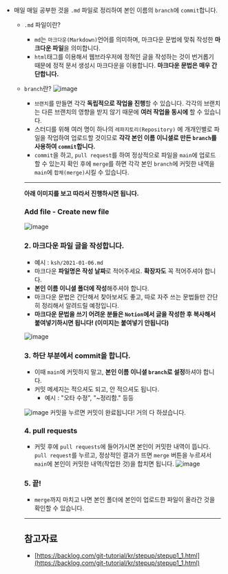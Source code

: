 - 매일 매일 공부한 것을 `.md` 파일로 정리하여 본인 이름의 `branch`에 `commit`합니다.
    - `.md` 파일이란?
        - `md`는 `마크다운(Markdown)`언어를 의미하며, 마크다운 문법에 맞춰 작성한 **마크다운 파일**을 의미합니다.
        - `html`태그를 이용해서 웹브라우저에 정적인 글을 작성하는 것이 번거롭기 때문에 정적 문서 생성시 마크다운을 이용합니다. **마크다운 문법은 매우 간단합니다.**
    - `branch`란?
![image](https://user-images.githubusercontent.com/64109506/103819726-537a7d00-50ae-11eb-9bdb-b5ad95c22b84.png)

      
        - `브랜치`를 만들면 각각 **독립적으로 작업을 진행**할 수 있습니다. 각각의 브랜치는 다른 브랜치의 영향을 받지 않기 때문에 **여러 작업을 동시에** 할 수 있습니다.
        - 스터디를 위해 여러 명이 하나의 `레파지토리(Repository)` 에 개개인별로 파일을 작업하여 업로드할 것이므로 **각각 본인 이름 이니셜로 만든 `branch`를 사용하여 `commit`합니다.**
        - `commit`을 하고, `pull request`를 하여 정상적으로 파일을 `main`에 업로드할 수 있는지 확인 후에 `merge`를 하면 각각 본인 `branch`에 커밋한 내역을 `main`에 `합체(merge)`시킬 수 있습니다.

        ---

        **아래 이미지를 보고 따라서 진행하시면 됩니다.**

        ### Add file - Create new file

       ![image](https://user-images.githubusercontent.com/64109506/103819738-59705e00-50ae-11eb-87c8-044e0a3d666e.png)


        ### 2.  마크다운 파일 글을 작성합니다.

        - 예시 : `ksh/2021-01-06.md`
        - 마크다운 **파일명은 작성 날짜**로 적어주세요. **확장자도** 꼭 적어주셔야 합니다.
        - **본인 이름 이니셜 폴더에 작성**해주셔야 합니다.
        - 마크다운 문법은 간단해서 찾아보셔도 좋고, 따로 자주 쓰는 문법들만 간단히 정리해서 알려드릴 예정입니다.
        - **마크다운 문법을 쓰기 어려운 분들은 `Notion`에서 글을 작성한 후 복사해서 붙여넣기하시면 됩니다! (이미지는 붙여넣기 안됩니다)**

       ![image](https://user-images.githubusercontent.com/64109506/103819752-62f9c600-50ae-11eb-94de-8310c6929040.png)
        ### 3. 하단 부분에서 commit을 합니다.

        - 이때 `main`에 커밋하지 말고, **본인 이름 이니셜 `branch`로 설정**하셔야 합니다.
        - 커밋 메세지는 적으셔도 되고, 안 적으셔도 됩니다.
            - 예시 : "오타 수정", "~정리함." 등등

       ![image](https://user-images.githubusercontent.com/64109506/103819775-6bea9780-50ae-11eb-946f-758a20c678af.png)
        커밋을 누르면 커밋이 완료됩니다! 거의 다 하셨습니다.

        ### 4. pull requests

        - 커밋 후에 `pull requests`에 들어가시면 본인이 커밋한 내역이 뜹니다. `pull request`를 누르고, 정상적인 결과가 뜨면 `merge` 버튼을 누르셔서 `main`에 본인이 커밋한 내역(작업한 것)을 합치면 됩니다.
![image](https://user-images.githubusercontent.com/64109506/103819792-73aa3c00-50ae-11eb-9c79-3163a5497f4a.png)

        ### 5. 끝!

        - `merge`까지 마치고 나면 본인 폴더에 본인이 업로드한 파일이 올라간 것을 확인할 수 있습니다.

        ---

        ## 참고자료

        - [https://backlog.com/git-tutorial/kr/stepup/stepup1_1.html](https://backlog.com/git-tutorial/kr/stepup/stepup1_1.html)
